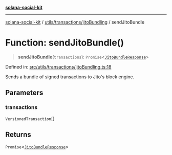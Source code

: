 [**solana-social-kit**](../../../../README.md)

***

[solana-social-kit](../../../../README.md) / [utils/transactions/jitoBundling](../README.md) / sendJitoBundle

# Function: sendJitoBundle()

> **sendJitoBundle**(`transactions`): `Promise`\<[`JitoBundleResponse`](../interfaces/JitoBundleResponse.md)\>

Defined in: [src/utils/transactions/jitoBundling.ts:18](https://github.com/SendArcade/solana-social-starter/blob/98f94bb63d3814df24512365f6ae706d273e698f/src/utils/transactions/jitoBundling.ts#L18)

Sends a bundle of signed transactions to Jito's block engine.

## Parameters

### transactions

`VersionedTransaction`[]

## Returns

`Promise`\<[`JitoBundleResponse`](../interfaces/JitoBundleResponse.md)\>
